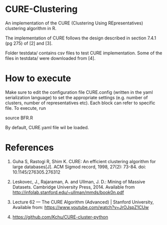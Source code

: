 # CURE-Clustering
 An implementation of the CURE (Clustering Using REpresentatives) clustering algorithm in R. 
 
 The implementation of CURE follows the design described in section 7.4.1 (pg 275) of [2] and [3]. 
 
 Folder testdata/ contains csv files to test CURE implementation. Some of the files in testdata/ were downloaded from [4].

# How to execute
Make sure to edit the configuration file CURE.config (written in the yaml serialization language) to set the appropriate settings (e.g. number of clusters, number of representatives etc). Each block can refer to specific file. To execute, run

source BFR.R

By default, CURE.yaml file wil be loaded.



# References
1) Guha S, Rastogi R, Shim K. CURE: An efficient clustering algorithm for large databases[J]. ACM Sigmod record, 1998, 27(2): 73-84. doi: 10.1145/276305.276312

2) Leskovec, J., Rajaraman, A. and Ullman, J. D.: Mining of Massive Datasets. Cambridge University Press, 2014. Available from http://infolab.stanford.edu/~ullman/mmds/book0n.pdf

3) Lecture 62 — The CURE Algorithm (Advanced) | Stanford University, Available from: https://www.youtube.com/watch?v=JrOJspZ1CUw

4) https://github.com/Kchu/CURE-cluster-python
